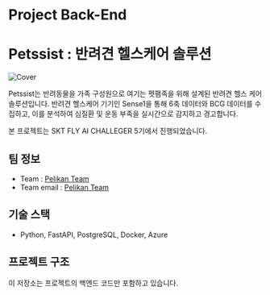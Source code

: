 # Project Back-End
# Petssist : 반려견 헬스케어 솔루션

![Cover](https://github.com/user-attachments/assets/72543337-136a-49b0-a8f3-274e6262f8ca)

Petssist는 반려동물을 가족 구성원으로 여기는 펫팸족을 위해 설계된 반려견 헬스 케어 솔루션입니다. 반려견 헬스케어 기기인 Sense1을 통해 6축 데이터와 BCG 데이터를 수집하고, 이를 분석하여 심질환 및 운동 부족을 실시간으로 감지하고 경고합니다.

본 프로젝트는 SKT FLY AI CHALLEGER 5기에서 진행되었습니다.

## 팀 정보
- Team : [Pelikan Team](https://github.com/FlyAITeam)
- Team email : [Pelikan Team](mailto:teampelikan1234@gmail.com)

## 기술 스택
- Python, FastAPI, PostgreSQL, Docker, Azure

## 프로젝트 구조
이 저장소는 프로젝트의 백엔드 코드만 포함하고 있습니다.
